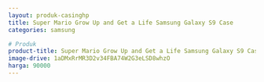 ```yaml
---
layout: produk-casinghp
title: Super Mario Grow Up and Get a Life Samsung Galaxy S9 Case
categories: samsung

# Produk
product-title: Super Mario Grow Up and Get a Life Samsung Galaxy S9 Case
image-drive: 1aDMxRrMR3D2v34FBA74W2G3eLSD8whzO
harga: 90000
---
```

